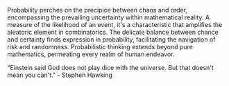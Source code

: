 
Probability perches on the precipice between chaos and order, encompassing the prevailing uncertainty within mathematical reality. A measure of the likelihood of an event, it's a characteristic that amplifies the aleatoric element in combinatorics. The delicate balance between chance and certainty finds expression in probability, facilitating the navigation of risk and randomness. Probabilistic thinking extends beyond pure mathematics, permeating every realm of human endeavor.

"Einstein said God does not play dice with the universe. But that doesn't mean you can't." - Stephen Hawking

